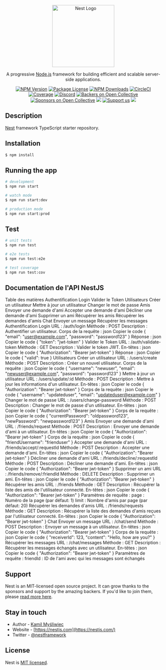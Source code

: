 <p align="center">
  <a href="http://nestjs.com/" target="blank"><img src="https://nestjs.com/img/logo-small.svg" width="200" alt="Nest Logo" /></a>
</p>

[circleci-image]: https://img.shields.io/circleci/build/github/nestjs/nest/master?token=abc123def456
[circleci-url]: https://circleci.com/gh/nestjs/nest

  <p align="center">A progressive <a href="http://nodejs.org" target="_blank">Node.js</a> framework for building efficient and scalable server-side applications.</p>
    <p align="center">
<a href="https://www.npmjs.com/~nestjscore" target="_blank"><img src="https://img.shields.io/npm/v/@nestjs/core.svg" alt="NPM Version" /></a>
<a href="https://www.npmjs.com/~nestjscore" target="_blank"><img src="https://img.shields.io/npm/l/@nestjs/core.svg" alt="Package License" /></a>
<a href="https://www.npmjs.com/~nestjscore" target="_blank"><img src="https://img.shields.io/npm/dm/@nestjs/common.svg" alt="NPM Downloads" /></a>
<a href="https://circleci.com/gh/nestjs/nest" target="_blank"><img src="https://img.shields.io/circleci/build/github/nestjs/nest/master" alt="CircleCI" /></a>
<a href="https://coveralls.io/github/nestjs/nest?branch=master" target="_blank"><img src="https://coveralls.io/repos/github/nestjs/nest/badge.svg?branch=master#9" alt="Coverage" /></a>
<a href="https://discord.gg/G7Qnnhy" target="_blank"><img src="https://img.shields.io/badge/discord-online-brightgreen.svg" alt="Discord"/></a>
<a href="https://opencollective.com/nest#backer" target="_blank"><img src="https://opencollective.com/nest/backers/badge.svg" alt="Backers on Open Collective" /></a>
<a href="https://opencollective.com/nest#sponsor" target="_blank"><img src="https://opencollective.com/nest/sponsors/badge.svg" alt="Sponsors on Open Collective" /></a>
  <a href="https://paypal.me/kamilmysliwiec" target="_blank"><img src="https://img.shields.io/badge/Donate-PayPal-ff3f59.svg"/></a>
    <a href="https://opencollective.com/nest#sponsor"  target="_blank"><img src="https://img.shields.io/badge/Support%20us-Open%20Collective-41B883.svg" alt="Support us"></a>
  <a href="https://twitter.com/nestframework" target="_blank"><img src="https://img.shields.io/twitter/follow/nestframework.svg?style=social&label=Follow"></a>
</p>
  <!--[![Backers on Open Collective](https://opencollective.com/nest/backers/badge.svg)](https://opencollective.com/nest#backer)
  [![Sponsors on Open Collective](https://opencollective.com/nest/sponsors/badge.svg)](https://opencollective.com/nest#sponsor)-->

## Description

[Nest](https://github.com/nestjs/nest) framework TypeScript starter repository.

## Installation

```bash
$ npm install
```

## Running the app

```bash
# development
$ npm run start

# watch mode
$ npm run start:dev

# production mode
$ npm run start:prod
```

## Test

```bash
# unit tests
$ npm run test

# e2e tests
$ npm run test:e2e

# test coverage
$ npm run test:cov
```




## Documentation de l'API NestJS
Table des matières
Authentification
Login
Valider le Token
Utilisateurs
Créer un utilisateur
Mettre à jour un utilisateur
Changer le mot de passe
Amis
Envoyer une demande d'ami
Accepter une demande d'ami
Décliner une demande d'ami
Supprimer un ami
Récupérer les amis
Récupérer les demandes d'amis
Chat
Envoyer un message
Récupérer les messages
Authentification
Login
URL : /auth/login
Méthode : POST
Description : Authentifier un utilisateur.
Corps de la requête :
json
Copier le code
{
  "email": "user@example.com",
  "password": "password123"
}
Réponse :
json
Copier le code
{
  "token": "jwt-token"
}
Valider le Token
URL : /auth/validate-token
Méthode : GET
Description : Valider le token JWT.
En-têtes :
json
Copier le code
{
  "Authorization": "Bearer jwt-token"
}
Réponse :
json
Copier le code
{
  "valid": true
}
Utilisateurs
Créer un utilisateur
URL : /users/create
Méthode : POST
Description : Créer un nouvel utilisateur.
Corps de la requête :
json
Copier le code
{
  "username": "newuser",
  "email": "newuser@example.com",
  "password": "password123"
}
Mettre à jour un utilisateur
URL : /users/update/:id
Méthode : POST
Description : Mettre à jour les informations d'un utilisateur.
En-têtes :
json
Copier le code
{
  "Authorization": "Bearer jwt-token"
}
Corps de la requête :
json
Copier le code
{
  "username": "updateduser",
  "email": "updateduser@example.com"
}
Changer le mot de passe
URL : /users/change-password
Méthode : POST
Description : Changer le mot de passe d'un utilisateur.
En-têtes :
json
Copier le code
{
  "Authorization": "Bearer jwt-token"
}
Corps de la requête :
json
Copier le code
{
  "currentPassword": "oldpassword123",
  "newPassword": "newpassword123"
}
Amis
Envoyer une demande d'ami
URL : /friends/request
Méthode : POST
Description : Envoyer une demande d'ami à un utilisateur.
En-têtes :
json
Copier le code
{
  "Authorization": "Bearer jwt-token"
}
Corps de la requête :
json
Copier le code
{
  "friendUsername": "frienduser"
}
Accepter une demande d'ami
URL : /friends/accept/:requestId
Méthode : POST
Description : Accepter une demande d'ami.
En-têtes :
json
Copier le code
{
  "Authorization": "Bearer jwt-token"
}
Décliner une demande d'ami
URL : /friends/decline/:requestId
Méthode : POST
Description : Décliner une demande d'ami.
En-têtes :
json
Copier le code
{
  "Authorization": "Bearer jwt-token"
}
Supprimer un ami
URL : /friends/remove/:friendId
Méthode : DELETE
Description : Supprimer un ami.
En-têtes :
json
Copier le code
{
  "Authorization": "Bearer jwt-token"
}
Récupérer les amis
URL : /friends
Méthode : GET
Description : Récupérer la liste des amis de l'utilisateur connecté.
En-têtes :
json
Copier le code
{
  "Authorization": "Bearer jwt-token"
}
Paramètres de requête :
page : Numéro de la page (par défaut: 1)
limit : Nombre d'amis par page (par défaut: 20)
Récupérer les demandes d'amis
URL : /friends/requests
Méthode : GET
Description : Récupérer la liste des demandes d'amis reçues par l'utilisateur connecté.
En-têtes :
json
Copier le code
{
  "Authorization": "Bearer jwt-token"
}
Chat
Envoyer un message
URL : /chat/send
Méthode : POST
Description : Envoyer un message à un utilisateur.
En-têtes :
json
Copier le code
{
  "Authorization": "Bearer jwt-token"
}
Corps de la requête :
json
Copier le code
{
  "receiverId": 123,
  "content": "Hello, how are you?"
}
Récupérer les messages
URL : /chat/messages
Méthode : GET
Description : Récupérer les messages échangés avec un utilisateur.
En-têtes :
json
Copier le code
{
  "Authorization": "Bearer jwt-token"
}
Paramètres de requête :
friendId : ID de l'ami avec qui les messages sont échangés



## Support

Nest is an MIT-licensed open source project. It can grow thanks to the sponsors and support by the amazing backers. If you'd like to join them, please [read more here](https://docs.nestjs.com/support).

## Stay in touch

- Author - [Kamil Myśliwiec](https://kamilmysliwiec.com)
- Website - [https://nestjs.com](https://nestjs.com/)
- Twitter - [@nestframework](https://twitter.com/nestframework)

## License

Nest is [MIT licensed](LICENSE).
